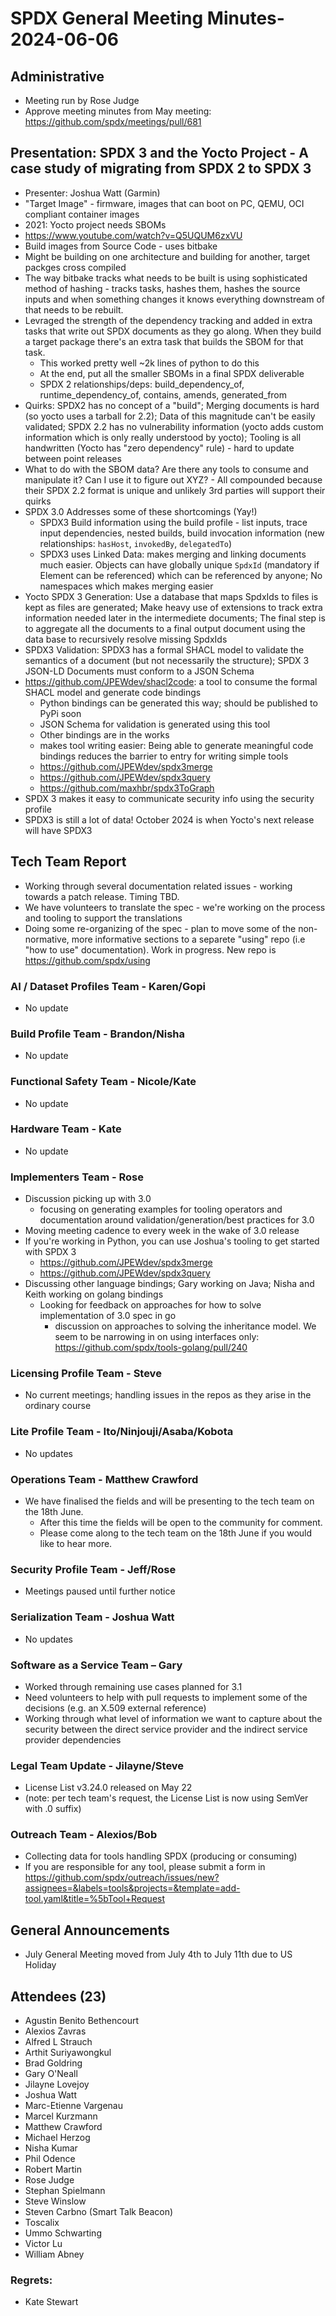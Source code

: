 # SPDX General Meeting Minutes- 2024-06-06

## Administrative
- Meeting run by Rose Judge
- Approve meeting minutes from May meeting: https://github.com/spdx/meetings/pull/681

## Presentation: SPDX 3 and the Yocto Project - A case study of migrating from SPDX 2 to SPDX 3
- Presenter: Joshua Watt (Garmin)
- "Target Image" - firmware, images that can boot on PC, QEMU, OCI compliant container images
- 2021: Yocto project needs SBOMs
- https://www.youtube.com/watch?v=Q5UQUM6zxVU
- Build images from Source Code - uses bitbake
- Might be building on one architecture and building for another, target packges cross compiled
- The way bitbake tracks what needs to be built is using sophisticated method of hashing - tracks tasks, hashes them, hashes the source inputs and when something changes it knows everything downstream of that needs to be rebuilt.
- Levraged the strength of the dependency tracking and added in extra tasks that write out SPDX documents as they go along. When they build a target package there's an extra task that builds the SBOM for that task.
  - This worked pretty well ~2k lines of python to do this
  - At the end, put all the smaller SBOMs in a final SPDX deliverable
  - SPDX 2 relationships/deps: build_dependency_of, runtime_dependency_of, contains, amends, generated_from
- Quirks: SPDX2 has no concept of a "build"; Merging documents is hard (so yocto uses a tarball for 2.2); Data of this magnitude can't be easily validated; SPDX 2.2 has no vulnerability information (yocto adds custom information which is only really understood by yocto); Tooling is all handwritten (Yocto has "zero dependency" rule) - hard to update between point releases
- What to do with the SBOM data? Are there any tools to consume and manipulate it? Can I use it to figure out XYZ? - All compounded because their SPDX 2.2 format is unique and unlikely 3rd parties will support their quirks
- SPDX 3.0 Addresses some of these shortcomings (Yay!)
  - SPDX3 Build information using the build profile - list inputs, trace input dependencies, nested builds, build invocation information (new relationships: `hasHost`, `invokedBy`, `delegatedTo`)
  - SPDX3 uses Linked Data: makes merging and linking documents much easier. Objects can have globally unique `SpdxId` (mandatory if Element can be referenced) which can be referenced by anyone; No namespaces which makes merging easier
- Yocto SPDX 3 Generation: Use a database that maps SpdxIds to files is kept as files are generated; Make heavy use of extensions to track extra information needed later in the intermediete documents; The final step is to aggregate all the documents to a final output document using the data base to recursively resolve missing SpdxIds
- SPDX3 Validation: SPDX3 has a formal SHACL model to validate the semantics of a document (but not necessarily the structure); SPDX 3 JSON-LD Documents must conform to a JSON Schema
- https://github.com/JPEWdev/shacl2code: a tool to consume the formal SHACL model and generate code bindings
  - Python bindings can be generated this way; should be published to PyPi soon
  - JSON Schema for validation is generated using this tool
  - Other bindings are in the works
  -  makes tool writing easier: Being able to generate meaningful code bindings reduces the barrier to entry for writing simple tools
    - https://github.com/JPEWdev/spdx3merge
    - https://github.com/JPEWdev/spdx3query
    - https://github.com/maxhbr/spdx3ToGraph
- SPDX 3 makes it easy to communicate security info using the security profile
- SPDX3 is still a lot of data! October 2024 is when Yocto's next release will have SPDX3


## Tech Team Report
- Working through several documentation related issues - working towards a patch release.  Timing TBD.
- We have volunteers to translate the spec - we're working on the process and tooling to support the translations
- Doing some re-organizing of the spec - plan to move some of the non-normative, more informative sections to a separete "using" repo (i.e "how to use" documentation).  Work in progress. New repo is https://github.com/spdx/using

### AI / Dataset Profiles Team - Karen/Gopi
- No update

### Build Profile Team - Brandon/Nisha
- No update

### Functional Safety Team - Nicole/Kate
- No update

### Hardware Team - Kate
- No update

### Implementers Team - Rose
- Discussion picking up with 3.0
  - focusing on generating examples for tooling operators and documentation around validation/generation/best practices for 3.0
- Moving meeting cadence to every week in the wake of 3.0 release
- If you're working in Python, you can use Joshua's tooling to get started with SPDX 3
    - https://github.com/JPEWdev/spdx3merge
    - https://github.com/JPEWdev/spdx3query
- Discussing other language bindings; Gary working on Java; Nisha and Keith working on golang bindings
  - Looking for feedback on approaches for how to solve implementation of 3.0 spec in go
    - discussion on approaches to solving the inheritance model. We seem to be narrowing in on using interfaces only: https://github.com/spdx/tools-golang/pull/240 

### Licensing Profile Team - Steve
- No current meetings; handling issues in the repos as they arise in the ordinary course

### Lite Profile Team - Ito/Ninjouji/Asaba/Kobota
- No updates

### Operations Team - Matthew Crawford
- We have finalised the fields and will be presenting to the tech team on the 18th June.
  - After this time the fields will be open to the community for comment.
  - Please come along to the tech team on the 18th June if you would like to hear more.

### Security Profile Team - Jeff/Rose
- Meetings paused until further notice

### Serialization Team - Joshua Watt
- No updates

### Software as a Service Team – Gary
- Worked through remaining use cases planned for 3.1
- Need volunteers to help with pull requests to implement some of the decisions
  (e.g. an X.509 external reference)
- Working through what level of information we want to capture about the security between the direct service provider and the indirect service provider dependencies

### Legal Team Update - Jilayne/Steve
- License List v3.24.0 released on May 22
- (note: per tech team's request, the License List is now using SemVer with .0 suffix)

### Outreach Team - Alexios/Bob
- Collecting data for tools handling SPDX (producing or consuming)
- If you are responsible for any tool, please submit a form in https://github.com/spdx/outreach/issues/new?assignees=&labels=tools&projects=&template=add-tool.yaml&title=%5bTool+Request

## General Announcements
- July General Meeting moved from July 4th to July 11th due to US Holiday

## Attendees (23)
- Agustin Benito Bethencourt
- Alexios Zavras
- Alfred L Strauch
- Arthit Suriyawongkul
- Brad Goldring
- Gary O'Neall
- Jilayne Lovejoy
- Joshua Watt
- Marc-Etienne Vargenau
- Marcel Kurzmann
- Matthew Crawford
- Michael Herzog
- Nisha Kumar
- Phil Odence
- Robert Martin
- Rose Judge
- Stephan Spielmann
- Steve Winslow
- Steven Carbno (Smart Talk Beacon)
- Toscalix
- Ummo Schwarting
- Victor Lu
- William Abney

###  Regrets:
- Kate Stewart
